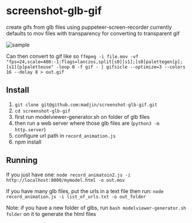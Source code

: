 # screenshot-glb-gif
create gifs from glb files using puppeteer-screen-recorder
currently defaults to mov files with transparency for converting to transparent gif

![sample](https://github.com/madjin/screenshot-glb-gif/assets/32600939/e6b54533-e31b-4521-aa55-5a78c7c5d106)

Can then convert to gif like so
`ffmpeg -i file.mov -vf "fps=24,scale=480:-1:flags=lanczos,split[s0][s1];[s0]palettegen[p];[s1][p]paletteuse" -loop 0 -f gif - | gifsicle --optimize=3 --colors 16 --delay 8 > out.gif`

## Install

1. `git clone git@github.com:madjin/screenshot-glb-gif.git`
2. `cd screenshot-glb-gif`
3. first run modelviewer-generator.sh on folder of glb files
4. then run a web server where those glb files are (`python3 -m http.server`)
5. configure url path in `record_animation.js`
6. npm install

## Running
If you just have one:
`node record_animatoin2.js -i http://localhost:8000/mymodel.html -o out.mov`

If you have many glb files, put the urls in a text file then run:
`node record_animation.js -i list_of_urls.txt -o out_folder`

Note: if you have a new folder of glbs, run `bash modelviewer-generator.sh folder` on it to generate the html files

